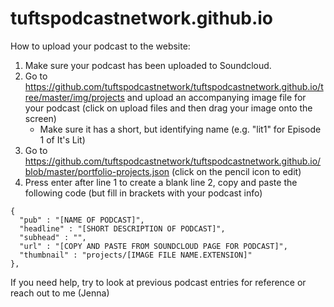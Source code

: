 # tuftspodcastnetwork.github.io

How to upload your podcast to the website:
1. Make sure your podcast has been uploaded to Soundcloud.
2. Go to https://github.com/tuftspodcastnetwork/tuftspodcastnetwork.github.io/tree/master/img/projects and upload an accompanying image file for your podcast (click on upload files and then drag your image onto the screen)
   * Make sure it has a short, but identifying name (e.g. "lit1" for Episode 1 of It's Lit)
2. Go to https://github.com/tuftspodcastnetwork/tuftspodcastnetwork.github.io/blob/master/portfolio-projects.json (click on the pencil icon to edit)
3. Press enter after line 1 to create a blank line 2, copy and paste the following code (but fill in brackets with your podcast info)
  ```
  {
    "pub" : "[NAME OF PODCAST]",
    "headline" : "[SHORT DESCRIPTION OF PODCAST]",
    "subhead" : "",
    "url" : "[COPY AND PASTE FROM SOUNDCLOUD PAGE FOR PODCAST]",
    "thumbnail" : "projects/[IMAGE FILE NAME.EXTENSION]"
  },
  ```
  If you need help, try to look at previous podcast entries for reference or reach out to me (Jenna)
